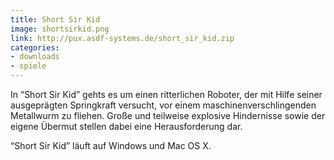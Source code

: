 ```yaml
---
title: Short Sir Kid
image: shortsirkid.png
link: http://pux.asdf-systems.de/short_sir_kid.zip
categories:
- downloads
- spiele
---
```

In “Short Sir Kid” gehts es um einen ritterlichen Roboter, der mit Hilfe seiner ausgeprägten Springkraft versucht, vor einem maschinenverschlingenden Metallwurm zu fliehen. Große und teilweise explosive Hindernisse sowie der eigene Übermut stellen dabei eine Herausforderung dar.

“Short Sir Kid” läuft auf Windows und Mac OS X.
